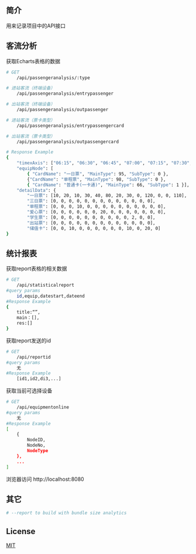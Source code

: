 
## 简介

用来记录项目中的API接口

## 客流分析
获取Echarts表格的数据
```bash
# GET
    /api/passengeranalysis/:type

# 进站客流（终端设备）
    /api/passengeranalysis/entrypassenger

# 出站客流（终端设备）
    /api/passengeranalysis/outpassenger

# 进站客流（票卡类型）
    /api/passengeranalysis/entrypassengercard

# 出站客流（票卡类型）
    /api/passengeranalysis/outpassengercard

# Response Example
{
    "timexAxis": ["06:15", "06:30", "06:45", "07:00", "07:15", "07:30", "07:45", "08:00", "08:15", "08:30", "08:45", "09:00", "09:15"],
    "equipNode": [
        { "CardName": "一日票", "MainType": 95, "SubType": 0 },
        {"CardName": "单程票", "MainType": 98, "SubType": 0 }, 
        { "CardName": "普通卡(一卡通)", "MainType": 66, "SubType": 1 }],
    "detailData": {
        "一日票": [10, 20, 10, 30, 40, 80, 20, 30, 0, 120, 0, 0, 110],
        "三日票": [0, 0, 0, 0, 0, 0, 0, 0, 0, 0, 0, 0, 0],
        "单程票": [0, 0, 0, 10, 0, 0, 0, 0, 0, 0, 0, 0, 0, 0],
        "爱心票": [0, 0, 0, 0, 0, 0, 20, 0, 0, 0, 0, 0, 0, 0],
        "学生票": [0, 0, 0, 0, 0, 0, 0, 0, 0, 0, 2, 0, 0],
        "出站票": [0, 0, 0, 0, 0, 0, 0, 0, 0, 0, 0, 0, 0],
        "储值卡": [0, 0, 10, 0, 0, 0, 0, 0, 0, 10, 0, 20, 0]
}
```

## 统计报表
获取report表格的相关数据
```bash
# GET
    /api/statisticalreport
#query params
    id,equip,datestart,dateend
#Response Example
{
    title:“”,
    main：[],
    res:[]
}
```
获取report发送的id
```bash    
# GET
    /api/reportid
#query params
    无
#Response Example
    [id1,id2,di3,...]
```
获取当前可选择设备
```bash
# GET
    /api/equipmentonline
#query params
    无
#Response Example
[
    {
        NodeID,
        NodeNo,
        NodeType
    },
    ...
]
```
浏览器访问 http://localhost:8080





## 其它
```bash
# --report to build with bundle size analytics

```

## License

[MIT](https://github.com/Decemeber/my-project-api/blob/master/LICENSE)
